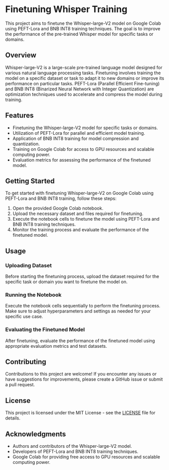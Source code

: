 # Finetuning Whisper Training

This project aims to finetune the Whisper-large-V2 model on Google Colab using PEFT-Lora and BNB INT8 training techniques. The goal is to improve the performance of the pre-trained Whisper model for specific tasks or domains.

## Overview

Whisper-large-V2 is a large-scale pre-trained language model designed for various natural language processing tasks. Finetuning involves training the model on a specific dataset or task to adapt it to new domains or improve its performance on particular tasks. PEFT-Lora (Parallel Efficient Fine-tuning) and BNB INT8 (Binarized Neural Network with Integer Quantization) are optimization techniques used to accelerate and compress the model during training.

## Features

- Finetuning the Whisper-large-V2 model for specific tasks or domains.
- Utilization of PEFT-Lora for parallel and efficient model training.
- Application of BNB INT8 training for model compression and quantization.
- Training on Google Colab for access to GPU resources and scalable computing power.
- Evaluation metrics for assessing the performance of the finetuned model.

## Getting Started

To get started with finetuning Whisper-large-V2 on Google Colab using PEFT-Lora and BNB INT8 training, follow these steps:

1. Open the provided Google Colab notebook.
2. Upload the necessary dataset and files required for finetuning.
3. Execute the notebook cells to finetune the model using PEFT-Lora and BNB INT8 training techniques.
4. Monitor the training process and evaluate the performance of the finetuned model.

## Usage

### Uploading Dataset

Before starting the finetuning process, upload the dataset required for the specific task or domain you want to finetune the model on.

### Running the Notebook

Execute the notebook cells sequentially to perform the finetuning process. Make sure to adjust hyperparameters and settings as needed for your specific use case.

### Evaluating the Finetuned Model

After finetuning, evaluate the performance of the finetuned model using appropriate evaluation metrics and test datasets.

## Contributing

Contributions to this project are welcome! If you encounter any issues or have suggestions for improvements, please create a GitHub issue or submit a pull request.

## License

This project is licensed under the MIT License - see the [LICENSE](LICENSE) file for details.

## Acknowledgments

- Authors and contributors of the Whisper-large-V2 model.
- Developers of PEFT-Lora and BNB INT8 training techniques.
- Google Colab for providing free access to GPU resources and scalable computing power.
